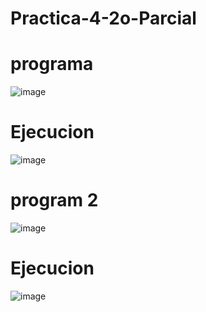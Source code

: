 # Practica-4-2o-Parcial
# programa
![image](https://github.com/user-attachments/assets/ba74433f-54c1-4624-a4fe-5837befe9c14)
# Ejecucion
![image](https://github.com/user-attachments/assets/fd388b54-1054-4b4c-92b0-cce313a09b46)

# program 2
![image](https://github.com/user-attachments/assets/527703c1-193e-4fd2-92a7-4e73a0d33de1)
# Ejecucion
![image](https://github.com/user-attachments/assets/4a4cd78e-7baa-47e7-ab05-2566068b8251)

